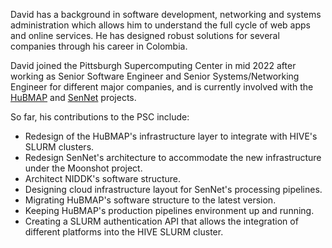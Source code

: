 David has a background in software development, networking and systems administration which allows him 
to understand the full cycle of web apps and online services. He has designed robust solutions
for several companies through his career in Colombia.

David joined the Pittsburgh Supercomputing Center in mid 2022 after working as Senior Software Engineer 
and Senior Systems/Networking Engineer for different major companies, and is currently involved
with the [HuBMAP](https://hubmapconsortium.org) and [SenNet](https://sennetconsortium.org) projects.

So far, his contributions to the PSC include:

* Redesign of the HuBMAP's infrastructure layer to integrate with HIVE's SLURM clusters.
* Redesign SenNet's architecture to accommodate the new infrastructure under the Moonshot project.
* Architect NIDDK's software structure.
* Designing cloud infrastructure layout for SenNet's processing pipelines.
* Migrating HuBMAP's software structure to the latest version.
* Keeping HuBMAP's production pipelines environment up and running.
* Creating a SLURM authentication API that allows the integration of different platforms into the HIVE SLURM
cluster.
